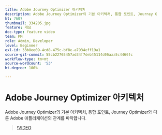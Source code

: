 ```yaml
---
title: Adobe Journey Optimizer 아키텍처
description: Adobe Journey Optimizer의 기본 아키텍처, 통합 포인트, Journey Optimizer와 다른 Adobe 애플리케이션의 관계를 파악합니다.
kt: 7607
thumbnail: 334205.jpg
feature: 개요
doc-type: feature video
team: PM
role: Admin, Developer
level: Beginner
exl-id: 33b8ee09-4cd8-475c-bf8e-a7934eff19a1
source-git-commit: 55cb22765457ad34f7deb45114d06aaa5c4466fc
workflow-type: tm+mt
source-wordcount: '53'
ht-degree: 100%

---
```


# Adobe Journey Optimizer 아키텍처

Adobe Journey Optimizer의 기본 아키텍처, 통합 포인트, Journey Optimizer와 다른 Adobe 애플리케이션의 관계를 파악합니다.

>[!VIDEO](https://video.tv.adobe.com/v/334205?quality=12)
